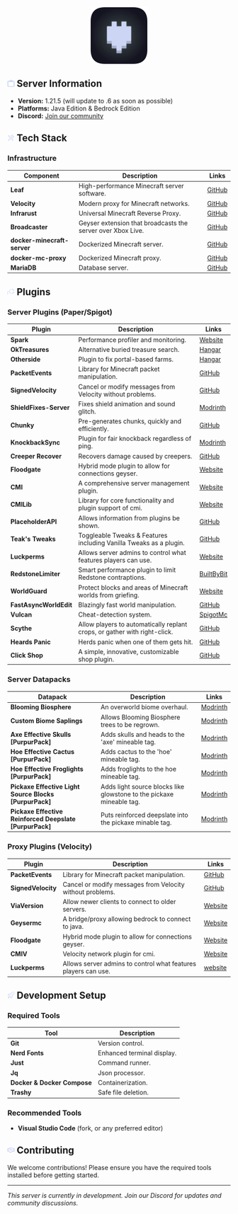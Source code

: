 <div align="center">
  <img src="assets/logo.png" width="128" height="128" alt="logo">
</div>

## <img src="assets/icons/info.svg" width="16" height="16" alt="clipboard"> Server Information

- **Version:** 1.21.5 (will update to .6 as soon as possible)
- **Platforms:** Java Edition & Bedrock Edition
- **Discord:** [Join our community](https://discord.gg/zV7FcdJRgj)

## <img src="assets/icons/tools.svg" width="16" height="16" alt="tools"> Tech Stack

### Infrastructure

| Component                   | Description                                                 | Links                                                     |
| --------------------------- | ----------------------------------------------------------- | --------------------------------------------------------- |
| **Leaf**                    | High-performance Minecraft server software.                 | [GitHub](https://github.com/Winds-Studio/Leaf)            |
| **Velocity**                | Modern proxy for Minecraft networks.                        | [GitHub](https://github.com/PaperMC/Velocity)             |
| **Infrarust**               | Universal Minecraft Reverse Proxy.                          | [GitHub](https://github.com/shadowner/infrarust)          |
| **Broadcaster**             | Geyser extension that broadcasts the server over Xbox Live. | [GitHub](https://github.com/MCXboxBroadcast/Broadcaster)  |
| **docker-minecraft-server** | Dockerized Minecraft server.                                | [GitHub](https://github.com/itzg/docker-minecraft-server) |
| **docker-mc-proxy**         | Dockerized Minecraft proxy.                                 | [GitHub](https://github.com/itzg/docker-mc-proxy)         |
| **MariaDB**                 | Database server.                                            | [GitHub](https://github.com/MariaDB/server)               |

## <img src="assets/icons/plugin.svg" width="16" height="16" alt="plug"> Plugins

### Server Plugins (Paper/Spigot)

| Plugin                 | Description                                                               | Links                                                                                                       |
| ---------------------- | ------------------------------------------------------------------------- | ----------------------------------------------------------------------------------------------------------- |
| **Spark**              | Performance profiler and monitoring.                                      | [Website](https://spark.lucko.me/)                                                                          |
| **OkTreasures**        | Alternative buried treasure search.                                       | [Hangar](https://hangar.papermc.io/Kyle/OkTreasures)                                                        |
| **Otherside**          | Plugin to fix portal-based farms.                                         | [Hangar](https://hangar.papermc.io/Kyle/Otherside)                                                          |
| **PacketEvents**       | Library for Minecraft packet manipulation.                                | [GitHub](https://github.com/retrooper/packetevents)                                                         |
| **SignedVelocity**     | Cancel or modify messages from Velocity without problems.                 | [GitHub](https://github.com/4drian3d/SignedVelocity)                                                        |
| **ShieldFixes-Server** | Fixes shield animation and sound glitch.                                  | [Modrinth](https://modrinth.com/plugin/shieldfixes-server)                                                  |
| **Chunky**             | Pre-generates chunks, quickly and efficiently.                            | [GitHub](https://github.com/pop4959/Chunky)                                                                 |
| **KnockbackSync**      | Plugin for fair knockback regardless of ping.                             | [Modrinth](https://modrinth.com/plugin/knockbacksync)                                                       |
| **Creeper Recover**    | Recovers damage caused by creepers.                                       | [GitHub](https://github.com/HttpRafa/creeper-recover)                                                       |
| **Floodgate**          | Hybrid mode plugin to allow for connections geyser.                       | [Website](https://geysermc.org/)                                                                            |
| **CMI**                | A comprehensive server management plugin.                                 | [Website](https://www.zrips.net/cmi/)                                                                       |
| **CMILib**             | Library for core functionality and plugin support of cmi.                 | [Website](https://www.zrips.net/cmilib/)                                                                    |
| **PlaceholderAPI**     | Allows information from plugins be shown.                                 | [GitHub](https://github.com/PlaceholderAPI/PlaceholderAPI)                                                  |
| **Teak's Tweaks**      | Toggleable Tweaks & Features including Vanilla Tweaks as a plugin.        | [GitHub](https://github.com/teakivy/teaks-tweaks)                                                           |
| **Luckperms**          | Allows server admins to control what features players can use.            | [Website](https://luckperms.net/)                                                                           |
| **RedstoneLimiter**    | Smart performance plugin to limit Redstone contraptions.                  | [BuiltByBit](https://builtbybit.com/resources/redstonelimiter-smart-redstone-limiter.23133/)                |
| **WorldGuard**         | Protect blocks and areas of Minecraft worlds from griefing.               | [Website](https://enginehub.com/worldguard/)                                                                |
| **FastAsyncWorldEdit** | Blazingly fast world manipulation.                                        | [GitHub](https://github.com/IntellectualSites/FastAsyncWorldEdit)                                           |
| **Vulcan**             | Cheat-detection system.                                                   | [SpigotMc](https://www.spigotmc.org/resources/vulcan-anti-cheat-advanced-cheat-detection-1-8-1-21-7.83626/) |
| **Scythe**             | Allow players to automatically replant crops, or gather with right-click. | [GitHub](https://github.com/Simplexity-Development/Scythe)                                                  |
| **Heards Panic**       | Herds panic when one of them gets hit.                                    | [GitHub](https://github.com/Sideways-Sky/HerdsPanic)                                                        |
| **Click Shop**         | A simple, innovative, customizable shop plugin.                           | [GitHub](https://github.com/Clickism/ClickShop)                                                             |

### Server Datapacks

| Datapack                                                | Description                                                          | Links                                                                                        |
| ------------------------------------------------------- | -------------------------------------------------------------------- | -------------------------------------------------------------------------------------------- |
| **Blooming Biosphere**                                  | An overworld biome overhaul.                                         | [Modrinth](https://modrinth.com/datapack/blooming-biosphere)                                 |
| **Custom Biome Saplings**                               | Allows Blooming Biosphere trees to be regrown.                       | [Modrinth](https://modrinth.com/datapack/terralith-biome-saplings)                           |
| **Axe Effective Skulls [PurpurPack]**                   | Adds skulls and heads to the 'axe' mineable tag.                     | [Modrinth](https://modrinth.com/datapack/purpurpacks-axe-effective-skulls)                   |
| **Hoe Effective Cactus [PurpurPack]**                   | Adds cactus to the 'hoe' mineable tag.                               | [Modrinth](https://modrinth.com/datapack/purpurpacks-hoe-effective-cactus)                   |
| **Hoe Effective Froglights [PurpurPack]**               | Adds froglights to the hoe mineable tag.                             | [Modrinth](https://modrinth.com/datapack/purpurpacks-hoe-effective-froglights)               |
| **Pickaxe Effective Light Source Blocks [PurpurPack]**  | Adds light source blocks like glowstone to the pickaxe mineable tag. | [Modrinth](https://modrinth.com/datapack/purpurpacks-pickaxe-effective-light-source-blocks)  |
| **Pickaxe Effective Reinforced Deepslate [PurpurPack]** | Puts reinforced deepslate into the pickaxe minable tag.              | [Modrinth](https://modrinth.com/datapack/purpurpacks-pickaxe-effective-reinforced-deepslate) |

### Proxy Plugins (Velocity)

| Plugin             | Description                                                    | Links                                                |
| ------------------ | -------------------------------------------------------------- | ---------------------------------------------------- |
| **PacketEvents**   | Library for Minecraft packet manipulation.                     | [GitHub](https://github.com/retrooper/packetevents)  |
| **SignedVelocity** | Cancel or modify messages from Velocity without problems.      | [GitHub](https://github.com/4drian3d/SignedVelocity) |
| **ViaVersion**     | Allow newer clients to connect to older servers.               | [Website](https://viaversion.com/)                   |
| **Geysermc**       | A bridge/proxy allowing bedrock to connect to java.            | [Website](https://geysermc.org/)                     |
| **Floodgate**      | Hybrid mode plugin to allow for connections geyser.            | [Website](https://geysermc.org/)                     |
| **CMIV**           | Velocity network plugin for cmi.                               | [Website](https://www.zrips.net/cmiv/)               |
| **Luckperms**      | Allows server admins to control what features players can use. | [website](https://luckperms.net/)                    |

## <img src="assets/icons/rocket.svg" width="16" height="16" alt="rocket"> Development Setup

### Required Tools

| Tool                        | Description                |
| --------------------------- | -------------------------- |
| **Git**                     | Version control.           |
| **Nerd Fonts**              | Enhanced terminal display. |
| **Just**                    | Command runner.            |
| **Jq**                      | Json processor.            |
| **Docker & Docker Compose** | Containerization.          |
| **Trashy**                  | Safe file deletion.        |

### Recommended Tools

- **Visual Studio Code** (fork, or any preferred editor)

## <img src="assets/icons/handshake.svg" width="16" height="16" alt="handshake"> Contributing

We welcome contributions! Please ensure you have the required tools installed before getting started.

---

_This server is currently in development. Join our Discord for updates and community discussions._
